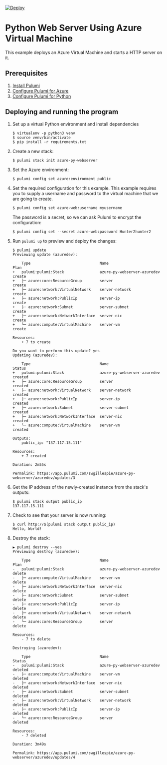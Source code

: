 [![Deploy](https://get.pulumi.com/new/button.svg)](https://app.pulumi.com/new)

# Python Web Server Using Azure Virtual Machine

This example deploys an Azure Virtual Machine and starts a HTTP server on it.

## Prerequisites

1. [Install Pulumi](https://www.pulumi.com/docs/reference/install/)
1. [Configure Pulumi for Azure](https://www.pulumi.com/docs/reference/clouds/azure/setup/)
1. [Configure Pulumi for Python](https://www.pulumi.com/docs/reference/python/)

## Deploying and running the program

1. Set up a virtual Python environment and install dependencies

    ```
    $ virtualenv -p python3 venv
    $ source venv/bin/activate
    $ pip install -r requirements.txt
    ```

1. Create a new stack:

    ```
    $ pulumi stack init azure-py-webserver
    ```

1. Set the Azure environment:

    ```
    $ pulumi config set azure:environment public
    ```

1. Set the required configuration for this example. This example requires you to supply a username and password to
the virtual machine that we are going to create.

    ```
    $ pulumi config set azure-web:username myusername
    ```

    The password is a secret, so we can ask Pulumi to encrypt the configuration:

    ```
    $ pulumi config set --secret azure-web:password Hunter2hunter2
    ```

1. Run `pulumi up` to preview and deploy the changes:

    ```
    $ pulumi update
    Previewing update (azuredev):

        Type                               Name                         Plan       
    +   pulumi:pulumi:Stack                azure-py-webserver-azuredev  create     
    +   ├─ azure:core:ResourceGroup        server                       create     
    +   ├─ azure:network:VirtualNetwork    server-network               create     
    +   ├─ azure:network:PublicIp          server-ip                    create     
    +   ├─ azure:network:Subnet            server-subnet                create     
    +   ├─ azure:network:NetworkInterface  server-nic                   create     
    +   └─ azure:compute:VirtualMachine    server-vm                    create     
    
    Resources:
        + 7 to create

    Do you want to perform this update? yes
    Updating (azuredev):

        Type                               Name                         Status      
    +   pulumi:pulumi:Stack                azure-py-webserver-azuredev  created     
    +   ├─ azure:core:ResourceGroup        server                       created     
    +   ├─ azure:network:VirtualNetwork    server-network               created     
    +   ├─ azure:network:PublicIp          server-ip                    created     
    +   ├─ azure:network:Subnet            server-subnet                created     
    +   ├─ azure:network:NetworkInterface  server-nic                   created     
    +   └─ azure:compute:VirtualMachine    server-vm                    created     
    
    Outputs:
        public_ip: "137.117.15.111"

    Resources:
        + 7 created

    Duration: 2m55s

    Permalink: https://app.pulumi.com/swgillespie/azure-py-webserver/azuredev/updates/3
    ```

1. Get the IP address of the newly-created instance from the stack's outputs: 

    ```
    $ pulumi stack output public_ip
    137.117.15.111
    ```

1. Check to see that your server is now running:

    ```
    $ curl http://$(pulumi stack output public_ip)
    Hello, World!
    ```

1. Destroy the stack:

    ```
    ▶ pulumi destroy --yes
    Previewing destroy (azuredev):

        Type                               Name                         Plan       
    -   pulumi:pulumi:Stack                azure-py-webserver-azuredev  delete     
    -   ├─ azure:compute:VirtualMachine    server-vm                    delete     
    -   ├─ azure:network:NetworkInterface  server-nic                   delete     
    -   ├─ azure:network:Subnet            server-subnet                delete     
    -   ├─ azure:network:PublicIp          server-ip                    delete     
    -   ├─ azure:network:VirtualNetwork    server-network               delete     
    -   └─ azure:core:ResourceGroup        server                       delete     
    
    Resources:
        - 7 to delete

    Destroying (azuredev):

        Type                               Name                         Status      
    -   pulumi:pulumi:Stack                azure-py-webserver-azuredev  deleted     
    -   ├─ azure:compute:VirtualMachine    server-vm                    deleted     
    -   ├─ azure:network:NetworkInterface  server-nic                   deleted     
    -   ├─ azure:network:Subnet            server-subnet                deleted     
    -   ├─ azure:network:VirtualNetwork    server-network               deleted     
    -   ├─ azure:network:PublicIp          server-ip                    deleted     
    -   └─ azure:core:ResourceGroup        server                       deleted     
    
    Resources:
        - 7 deleted

    Duration: 3m49s

    Permalink: https://app.pulumi.com/swgillespie/azure-py-webserver/azuredev/updates/4
    ```
